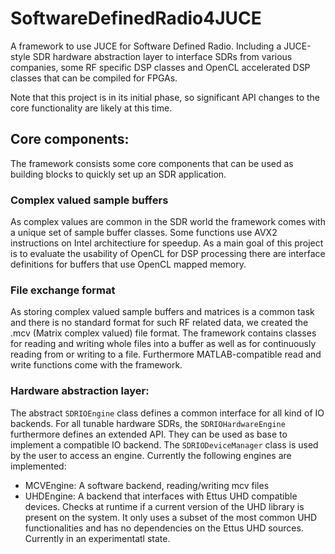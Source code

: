 # SoftwareDefinedRadio4JUCE

A framework to use JUCE for Software Defined Radio. Including a JUCE-style SDR hardware abstraction layer to interface SDRs from various companies, some RF specific DSP classes and OpenCL accelerated DSP classes that can be compiled for FPGAs.

Note that this project is in its initial phase, so significant API changes to the core functionality are likely at this time.

## Core components:

The framework consists some core components that can be used as building blocks to quickly set up an SDR application.

### Complex valued sample buffers
As complex values are common in the SDR world the framework comes with a unique set of sample buffer classes. Some functions use AVX2 instructions on Intel architectiure for speedup. As a main goal of this project is to evaluate the usability of OpenCL for DSP processing there are interface definitions for buffers that use OpenCL mapped memory.

### File exchange format

As storing complex valued sample buffers and matrices is a common task and there is no standard format for such RF related data, we created the .mcv (Matrix complex valued) file format. The framework contains classes for reading and writing whole files into a buffer as well as for continuously reading from or writing to a file. Furthermore MATLAB-compatible read and write functions come with the framework. 

### Hardware abstraction layer:

The abstract `SDRIOEngine` class defines a common interface for all kind of IO backends. For all tunable hardware SDRs, the `SDRIOHardwareEngine` furthermore defines an extended API. They can be used as base to implement a compatible IO backend. The `SDRIODeviceManager` class is used by the user to access an engine.
Currently the following engines are implemented:

- MCVEngine: A software backend, reading/writing mcv files
- UHDEngine: A backend that interfaces with Ettus UHD compatible devices. Checks at runtime if a current version of the UHD library is present on the system. It only uses a subset of the most common UHD functionalities and has no dependencies on the Ettus UHD sources. Currently in an experimentatl state.